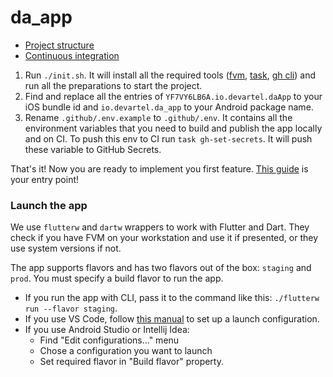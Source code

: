 # da_app

- [Project structure](docs/project_structure.md)
- [Continuous integration](docs/ci.md)

1. Run `./init.sh`. It will install all the required tools ([fvm](https://fvm.app/), [task](https://taskfile.dev/), [gh cli](https://cli.github.com/)) and run all the preparations to start the project.
2. Find and replace all the entries of `YF7VY6LB6A.io.devartel.daApp` to your iOS bundle id and `io.devartel.da_app` to your Android package name. 
3. Rename `.github/.env.example` to `.github/.env`. It contains all the environment variables that you need to build and publish the app locally and on CI. To push this env to CI run `task gh-set-secrets`. It will push these variable to GitHub Secrets.

That's it! Now you are ready to implement you first feature. [This guide](docs/feature.md) is your entry point!

### Launch the app

We use `flutterw` and `dartw` wrappers to work with Flutter and Dart. They check if you have FVM on your workstation
and use it if presented, or they use system versions if not.

The app supports flavors and has two flavors out of the box: `staging` and `prod`. 
You must specify a build flavor to run the app.
- If you run the app with CLI, pass it to the command like this: `./flutterw run --flavor staging`.
- If you use VS Code, follow [this manual](https://pub.dev/packages/signals) to set up a launch configuration.
- If you use Android Studio or Intellij Idea:
    - Find "Edit configurations..." menu
    - Chose a configuration you want to launch
    - Set required flavor in "Build flavor" property.

